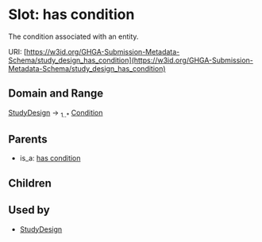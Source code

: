 
# Slot: has condition


The condition associated with an entity.

URI: [https://w3id.org/GHGA-Submission-Metadata-Schema/study_design_has_condition](https://w3id.org/GHGA-Submission-Metadata-Schema/study_design_has_condition)


## Domain and Range

[StudyDesign](StudyDesign.md) &#8594;  <sub>1..\*</sub> [Condition](Condition.md)

## Parents

 *  is_a: [has condition](has_condition.md)

## Children


## Used by

 * [StudyDesign](StudyDesign.md)
